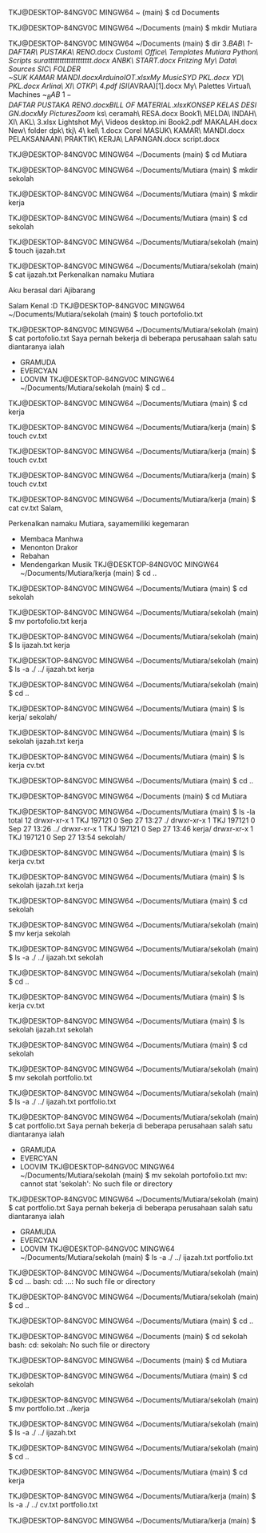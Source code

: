 TKJ@DESKTOP-84NGV0C MINGW64 ~ (main)
$ cd Documents

TKJ@DESKTOP-84NGV0C MINGW64 ~/Documents (main)
$ mkdir Mutiara

TKJ@DESKTOP-84NGV0C MINGW64 ~/Documents (main)
$ dir
3._BAB\ 1-DAFTAR\ PUSTAKA\ RENO.docx  Custom\ Office\ Templates   Mutiara                                     Python\ Scripts           surattttttttttttttttttt.docx
ANBK\ START.docx                      Fritzing                    My\ Data\ Sources                           SIC\ FOLDER               ~$SUK\ KAMAR\ MANDI.docx
Arduino                               IOT.xlsx                    My\ Music                                   SYD\ PKL.docx             ~$YD\ PKL.docx
Arlina\ XI\ OTKP\ 4.pdf               ISI_(AVRAA)[1].docx         My\ Palettes                                Virtual\ Machines         ~$_BAB\ 1-DAFTAR\ PUSTAKA\ RENO.docx
BILL\ OF\ MATERIAL.xlsx               KONSEP\ KELAS\ DESIGN.docx  My\ Pictures                                Zoom                      ~$ks\ ceramah\ RESA.docx
Book1\ MELDA\ INDAH\ XI\ AKL\ 3.xlsx  Lightshot                   My\ Videos                                  desktop.ini
Book2.pdf                             MAKALAH.docx                New\ folder                                 dpk\ tkj\ 4\ kel\ 1.docx
Corel                                 MASUK\ KAMAR\ MANDI.docx    PELAKSANAAN\ PRAKTIK\ KERJA\ LAPANGAN.docx  script.docx

TKJ@DESKTOP-84NGV0C MINGW64 ~/Documents (main)
$ cd Mutiara

TKJ@DESKTOP-84NGV0C MINGW64 ~/Documents/Mutiara (main)
$ mkdir sekolah

TKJ@DESKTOP-84NGV0C MINGW64 ~/Documents/Mutiara (main)
$ mkdir kerja

TKJ@DESKTOP-84NGV0C MINGW64 ~/Documents/Mutiara (main)
$ cd sekolah

TKJ@DESKTOP-84NGV0C MINGW64 ~/Documents/Mutiara/sekolah (main)
$ touch ijazah.txt

TKJ@DESKTOP-84NGV0C MINGW64 ~/Documents/Mutiara/sekolah (main)
$ cat ijazah.txt
Perkenalkan namaku Mutiara

Aku berasal dari Ajibarang

Salam Kenal :D
TKJ@DESKTOP-84NGV0C MINGW64 ~/Documents/Mutiara/sekolah (main)
$ touch portofolio.txt

TKJ@DESKTOP-84NGV0C MINGW64 ~/Documents/Mutiara/sekolah (main)
$ cat portofolio.txt
Saya pernah bekerja di beberapa perusahaan salah satu diantaranya ialah
- GRAMUDA
- EVERCYAN
- LOOVIM
TKJ@DESKTOP-84NGV0C MINGW64 ~/Documents/Mutiara/sekolah (main)
$ cd ..

TKJ@DESKTOP-84NGV0C MINGW64 ~/Documents/Mutiara (main)
$ cd kerja

TKJ@DESKTOP-84NGV0C MINGW64 ~/Documents/Mutiara/kerja (main)
$ touch cv.txt

TKJ@DESKTOP-84NGV0C MINGW64 ~/Documents/Mutiara/kerja (main)
$ touch cv.txt

TKJ@DESKTOP-84NGV0C MINGW64 ~/Documents/Mutiara/kerja (main)
$ touch cv.txt

TKJ@DESKTOP-84NGV0C MINGW64 ~/Documents/Mutiara/kerja (main)
$ cat cv.txt
Salam,

Perkenalkan namaku Mutiara, sayamemiliki kegemaran
- Membaca Manhwa
- Menonton Drakor
- Rebahan
- Mendengarkan Musik
TKJ@DESKTOP-84NGV0C MINGW64 ~/Documents/Mutiara/kerja (main)
$ cd ..

TKJ@DESKTOP-84NGV0C MINGW64 ~/Documents/Mutiara (main)
$ cd sekolah

TKJ@DESKTOP-84NGV0C MINGW64 ~/Documents/Mutiara/sekolah (main)
$ mv portofolio.txt kerja

TKJ@DESKTOP-84NGV0C MINGW64 ~/Documents/Mutiara/sekolah (main)
$ ls
ijazah.txt  kerja

TKJ@DESKTOP-84NGV0C MINGW64 ~/Documents/Mutiara/sekolah (main)
$ ls -a
./  ../  ijazah.txt  kerja

TKJ@DESKTOP-84NGV0C MINGW64 ~/Documents/Mutiara/sekolah (main)
$ cd ..

TKJ@DESKTOP-84NGV0C MINGW64 ~/Documents/Mutiara (main)
$ ls
kerja/  sekolah/

TKJ@DESKTOP-84NGV0C MINGW64 ~/Documents/Mutiara (main)
$ ls sekolah
ijazah.txt  kerja

TKJ@DESKTOP-84NGV0C MINGW64 ~/Documents/Mutiara (main)
$ ls kerja
cv.txt

TKJ@DESKTOP-84NGV0C MINGW64 ~/Documents/Mutiara (main)
$ cd ..

TKJ@DESKTOP-84NGV0C MINGW64 ~/Documents (main)
$ cd Mutiara

TKJ@DESKTOP-84NGV0C MINGW64 ~/Documents/Mutiara (main)
$ ls -la
total 12
drwxr-xr-x 1 TKJ 197121 0 Sep 27 13:27 ./
drwxr-xr-x 1 TKJ 197121 0 Sep 27 13:26 ../
drwxr-xr-x 1 TKJ 197121 0 Sep 27 13:46 kerja/
drwxr-xr-x 1 TKJ 197121 0 Sep 27 13:54 sekolah/

TKJ@DESKTOP-84NGV0C MINGW64 ~/Documents/Mutiara (main)
$ ls kerja
cv.txt

TKJ@DESKTOP-84NGV0C MINGW64 ~/Documents/Mutiara (main)
$ ls sekolah
ijazah.txt  kerja

TKJ@DESKTOP-84NGV0C MINGW64 ~/Documents/Mutiara (main)
$ cd sekolah

TKJ@DESKTOP-84NGV0C MINGW64 ~/Documents/Mutiara/sekolah (main)
$ mv kerja sekolah

TKJ@DESKTOP-84NGV0C MINGW64 ~/Documents/Mutiara/sekolah (main)
$ ls -a
./  ../  ijazah.txt  sekolah

TKJ@DESKTOP-84NGV0C MINGW64 ~/Documents/Mutiara/sekolah (main)
$ cd ..

TKJ@DESKTOP-84NGV0C MINGW64 ~/Documents/Mutiara (main)
$ ls kerja
cv.txt

TKJ@DESKTOP-84NGV0C MINGW64 ~/Documents/Mutiara (main)
$ ls sekolah
ijazah.txt  sekolah

TKJ@DESKTOP-84NGV0C MINGW64 ~/Documents/Mutiara (main)
$ cd sekolah

TKJ@DESKTOP-84NGV0C MINGW64 ~/Documents/Mutiara/sekolah (main)
$ mv sekolah portfolio.txt

TKJ@DESKTOP-84NGV0C MINGW64 ~/Documents/Mutiara/sekolah (main)
$ ls -a
./  ../  ijazah.txt  portfolio.txt

TKJ@DESKTOP-84NGV0C MINGW64 ~/Documents/Mutiara/sekolah (main)
$ cat portfolio.txt
Saya pernah bekerja di beberapa perusahaan salah satu diantaranya ialah
- GRAMUDA
- EVERCYAN
- LOOVIM
TKJ@DESKTOP-84NGV0C MINGW64 ~/Documents/Mutiara/sekolah (main)
$ mv sekolah portofolio.txt
mv: cannot stat 'sekolah': No such file or directory

TKJ@DESKTOP-84NGV0C MINGW64 ~/Documents/Mutiara/sekolah (main)
$ cat portfolio.txt
Saya pernah bekerja di beberapa perusahaan salah satu diantaranya ialah
- GRAMUDA
- EVERCYAN
- LOOVIM
TKJ@DESKTOP-84NGV0C MINGW64 ~/Documents/Mutiara/sekolah (main)
$ ls -a
./  ../  ijazah.txt  portfolio.txt

TKJ@DESKTOP-84NGV0C MINGW64 ~/Documents/Mutiara/sekolah (main)
$ cd ...
bash: cd: ...: No such file or directory

TKJ@DESKTOP-84NGV0C MINGW64 ~/Documents/Mutiara/sekolah (main)
$ cd ..

TKJ@DESKTOP-84NGV0C MINGW64 ~/Documents/Mutiara (main)
$ cd ..

TKJ@DESKTOP-84NGV0C MINGW64 ~/Documents (main)
$ cd sekolah
bash: cd: sekolah: No such file or directory

TKJ@DESKTOP-84NGV0C MINGW64 ~/Documents (main)
$ cd Mutiara

TKJ@DESKTOP-84NGV0C MINGW64 ~/Documents/Mutiara (main)
$ cd sekolah

TKJ@DESKTOP-84NGV0C MINGW64 ~/Documents/Mutiara/sekolah (main)
$ mv portfolio.txt ../kerja

TKJ@DESKTOP-84NGV0C MINGW64 ~/Documents/Mutiara/sekolah (main)
$ ls -a
./  ../  ijazah.txt

TKJ@DESKTOP-84NGV0C MINGW64 ~/Documents/Mutiara/sekolah (main)
$ cd ..

TKJ@DESKTOP-84NGV0C MINGW64 ~/Documents/Mutiara (main)
$ cd kerja

TKJ@DESKTOP-84NGV0C MINGW64 ~/Documents/Mutiara/kerja (main)
$ ls -a
./  ../  cv.txt  portfolio.txt

TKJ@DESKTOP-84NGV0C MINGW64 ~/Documents/Mutiara/kerja (main)
$ 
